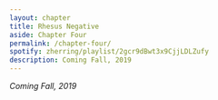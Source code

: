 ```yaml
---
layout: chapter
title: Rhesus Negative
aside: Chapter Four
permalink: /chapter-four/
spotify: zherring/playlist/2gcr9dBwt3x9CjjLDLZufy
description: Coming Fall, 2019
---
```


_Coming Fall, 2019_
